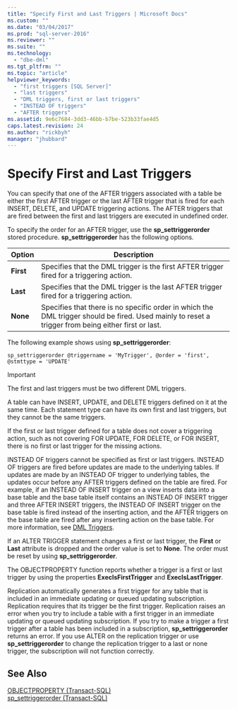 ```yaml
---
title: "Specify First and Last Triggers | Microsoft Docs"
ms.custom: ""
ms.date: "03/04/2017"
ms.prod: "sql-server-2016"
ms.reviewer: ""
ms.suite: ""
ms.technology: 
  - "dbe-dml"
ms.tgt_pltfrm: ""
ms.topic: "article"
helpviewer_keywords: 
  - "first triggers [SQL Server]"
  - "last triggers"
  - "DML triggers, first or last triggers"
  - "INSTEAD OF triggers"
  - "AFTER triggers"
ms.assetid: 9e6c7684-3dd3-46bb-b7be-523b33fae4d5
caps.latest.revision: 24
ms.author: "rickbyh"
manager: "jhubbard"
---
```

# Specify First and Last Triggers
  You can specify that one of the AFTER triggers associated with a table be either the first AFTER trigger or the last AFTER trigger that is fired for each INSERT, DELETE, and UPDATE triggering actions. The AFTER triggers that are fired between the first and last triggers are executed in undefined order.  
  
 To specify the order for an AFTER trigger, use the **sp_settriggerorder** stored procedure. **sp_settriggerorder** has the following options.  
  
|Option|Description|  
|------------|-----------------|  
|**First**|Specifies that the DML trigger is the first AFTER trigger fired for a triggering action.|  
|**Last**|Specifies that the DML trigger is the last AFTER trigger fired for a triggering action.|  
|**None**|Specifies that there is no specific order in which the DML trigger should be fired. Used mainly to reset a trigger from being either first or last.|  
  
 The following example shows using **sp_settriggerorder**:  
  
```  
sp_settriggerorder @triggername = 'MyTrigger', @order = 'first', @stmttype = 'UPDATE'  
```  
  
> [!IMPORTANT]  
>  The first and last triggers must be two different DML triggers.  
  
 A table can have INSERT, UPDATE, and DELETE triggers defined on it at the same time. Each statement type can have its own first and last triggers, but they cannot be the same triggers.  
  
 If the first or last trigger defined for a table does not cover a triggering action, such as not covering FOR UPDATE, FOR DELETE, or FOR INSERT, there is no first or last trigger for the missing actions.  
  
 INSTEAD OF triggers cannot be specified as first or last triggers. INSTEAD OF triggers are fired before updates are made to the underlying tables. If updates are made by an INSTEAD OF trigger to underlying tables, the updates occur before any AFTER triggers defined on the table are fired. For example, if an INSTEAD OF INSERT trigger on a view inserts data into a base table and the base table itself contains an INSTEAD OF INSERT trigger and three AFTER INSERT triggers, the INSTEAD OF INSERT trigger on the base table is fired instead of the inserting action, and the AFTER triggers on the base table are fired after any inserting action on the base table. For more information, see [DML Triggers](../../relational-databases/triggers/dml-triggers.md).  
  
 If an ALTER TRIGGER statement changes a first or last trigger, the **First** or **Last** attribute is dropped and the order value is set to **None**. The order must be reset by using **sp_settriggerorder**.  
  
 The OBJECTPROPERTY function reports whether a trigger is a first or last trigger by using the properties **ExecIsFirstTrigger** and **ExecIsLastTrigger**.  
  
 Replication automatically generates a first trigger for any table that is included in an immediate updating or queued updating subscription. Replication requires that its trigger be the first trigger. Replication raises an error when you try to include a table with a first trigger in an immediate updating or queued updating subscription. If you try to make a trigger a first trigger after a table has been included in a subscription, **sp_settriggerorder** returns an error. If you use ALTER on the replication trigger or use **sp_settriggerorder** to change the replication trigger to a last or none trigger, the subscription will not function correctly.  
  
## See Also  
 [OBJECTPROPERTY &#40;Transact-SQL&#41;](../../t-sql/functions/objectproperty-transact-sql.md)   
 [sp_settriggerorder &#40;Transact-SQL&#41;](../../relational-databases/system-stored-procedures/sp-settriggerorder-transact-sql.md)  
  
  